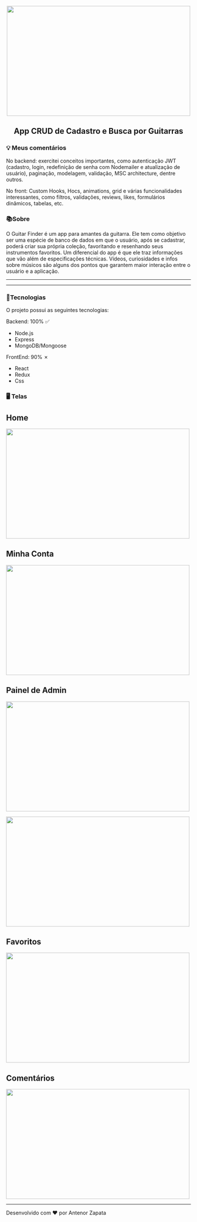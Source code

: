 
<p align="center">
<img src="https://github.com/AntenorZapata/guitar-finder/blob/app-guitar/client/src/asserts/finder.png?raw=true" width="500" height="300"/>
</p>

<h2 align="center">App CRUD de Cadastro e Busca por Guitarras</h1>

### 💡 Meus comentários
No backend: exercitei conceitos importantes, como autenticação JWT (cadastro, login, redefinição de senha com Nodemailer e atualização de usuário), paginação, modelagem, validação, MSC architecture, dentre outros.

No front: 
Custom Hooks, Hocs, animations, grid e várias funcionalidades interessantes, como filtros, validações, reviews, likes, formulários dinâmicos, tabelas, etc.

### 📚Sobre

O Guitar Finder é um app para amantes da guitarra. Ele tem como objetivo ser uma espécie de banco de dados em que o usuário, após se cadastrar, poderá criar sua própria coleção, favoritando e resenhando seus instrumentos favoritos. Um diferencial do app é que ele traz informações que vão além de especificações técnicas. Vídeos, curiosidades e infos sobre músicos são alguns dos pontos que garantem maior interação entre o usuário e a aplicação.

---

---
### 🚀Tecnologias

O projeto possui as seguintes tecnologias:

Backend: 100% ✅
- Node.js
- Express
- MongoDB/Mongoose

FrontEnd: 90% ✗
- React
- Redux
- Css

### 🖥 Telas

## Home
<p align="left">
<img src="https://github.com/AntenorZapata/guitar-finder/blob/app-guitar/client/src/asserts/homeF.png?raw=true" width="500" height="300"/>
</p>

## Minha Conta
<p align="left">
<img src="https://github.com/AntenorZapata/guitar-finder/blob/app-guitar/client/src/asserts/menuF.png?raw=true" width="500" height="300"/>
</p>

## Painel de Admin
<p align="left">
<img src="https://github.com/AntenorZapata/guitar-finder/blob/app-guitar/client/src/asserts/admin.png?raw=true" width="500" height="300"/>
</p>

<p align="left">
<img src="https://github.com/AntenorZapata/guitar-finder/blob/app-guitar/client/src/asserts/admin2.png?raw=true" width="500" height="300"/>
</p>

## Favoritos
<p align="left">
<img src="https://github.com/AntenorZapata/guitar-finder/blob/app-guitar/client/src/asserts/favs.png?raw=true" width="500" height="300"/>
</p>

## Comentários
<p align="left">
<img src="https://github.com/AntenorZapata/guitar-finder/blob/app-guitar/client/src/asserts/commnets.png?raw=true" width="500" height="300"/>
</p>

---
Desenvolvido com ❤ por Antenor Zapata
